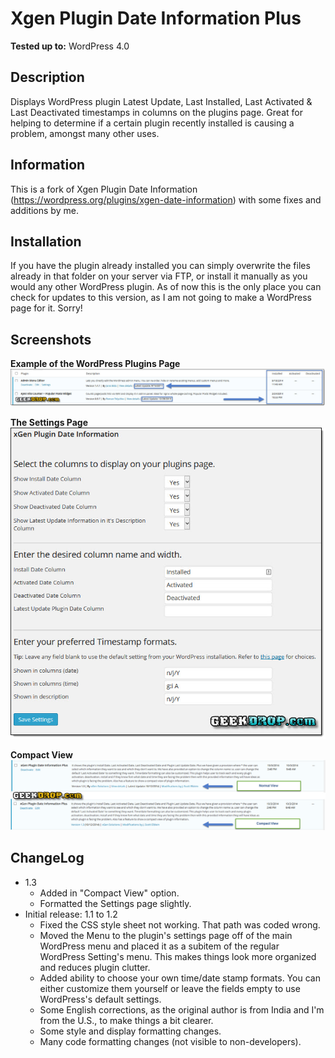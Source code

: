 # Xgen Plugin Date Information Plus #

**Tested up to:** WordPress 4.0

## Description ##

Displays WordPress plugin Latest Update, Last Installed, Last Activated &amp; Last Deactivated timestamps in columns on the plugins page. Great for helping to determine if a certain plugin recently installed is causing a problem, amongst many other uses.

## Information ##

This is a fork of Xgen Plugin Date Information (https://wordpress.org/plugins/xgen-date-information) with some fixes and additions by me.

## Installation ##

If you have the plugin already installed you can simply overwrite the files already in that folder on your server via FTP, or install it manually as you would any other WordPress plugin. As of now this is the only place you can check for updates to this version, as I am not going to make a WordPress page for it. Sorry!

## Screenshots ##

**Example of the WordPress Plugins Page**
![Example of the WordPress Plugins Page !](https://github.com/STaRDoGG/xgen-plugin-date-information-plus/blob/master/xgen-Plugin-Date-Information-Example-GeekDrop.jpg)


**The Settings Page**
![The Settings Page !](https://github.com/STaRDoGG/xgen-plugin-date-information-plus/blob/master/xgen-Plugin-Date-Information-Settings-GeekDrop.jpg)

**Compact View**
![Compact View !](https://github.com/STaRDoGG/xgen-plugin-date-information-plus/blob/master/xgen-Plugin-Date-Information-Compact-View-GeekDrop.png)

## ChangeLog ##

* 1.3
    * Added in "Compact View" option.
    * Formatted the Settings page slightly.
* Initial release: 1.1 to 1.2
	* Fixed the CSS style sheet not working. That path was coded wrong.
	* Moved the Menu to the plugin's settings page off of the main WordPress menu and placed it as a subitem of the regular WordPress Setting's menu. This makes things look more organized and reduces plugin clutter.
	* Added ability to choose your own time/date stamp formats. You can either customize them yourself or leave the fields empty to use WordPress's default settings.
	* Some English corrections, as the original author is from India and I'm from the U.S., to make things a bit clearer.
	* Some style and display formatting changes.
	* Many code formatting changes (not visible to non-developers).